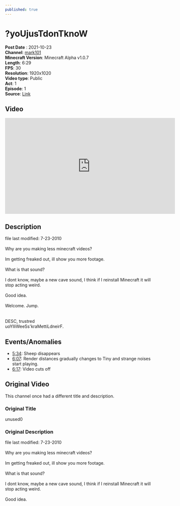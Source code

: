 ```yaml
---
published: true
---
```


# ?yoUjusTdonTknoW
**Post Date** : 2021-10-23
<br>**Channel**: [mark101](channel_mark101)
<br>**Minecraft Version**: Minecraft Alpha v1.0.7
<br>**Length**: 6:29
<br>**FPS**: 30
<br>**Resolution**: 1920x1020
<br>**Video type**: Public 
<br>**Act**: 1
<br>**Episode**: 1
<br>**Source**: [Link](https://www.youtube.com/watch?v=EOt5IQI3VlY)

## Video
<iframe width="560" height="315" src="https://www.youtube-nocookie.com/embed/EOt5IQI3VlY" title="YouTube video player" frameborder="0" allow="accelerometer; autoplay; clipboard-write; encrypted-media; gyroscope; picture-in-picture" allowfullscreen></iframe>

## Description
file last modified: 7-23-2010
<br><br>Why are you making less minecraft videos?
<br><br>Im getting freaked out, ill show you more footage.
<br><br>What is that sound?
<br><br>I dont know, maybe a new cave sound, I think if I reinstall Minecraft it will stop acting weird.
<br><br>Good idea.
<br><br>Welcome. Jump.
<br><br><br>DESC, trustred 
<br>uoYlliWeeSs'kraMettiLdneirF.

## Events/Anomalies
- [5:34](https://youtu.be/EOt5IQI3VlY?t=334): Sheep disappears
- [6:07](https://youtu.be/EOt5IQI3VlY?t=367): Render distances gradually changes to Tiny and strange noises start playing.
- [6:17](https://youtu.be/EOt5IQI3VlY?t=377): Video cuts off

## Original Video
This channel once had a different title and description.

### Original Title
unused0

### Original Description
file last modified: 7-23-2010
<br><br>Why are you making less minecraft videos?
<br><br>Im getting freaked out, ill show you more footage.
<br><br>What is that sound?
<br><br>I dont know, maybe a new cave sound, I think if I reinstall Minecraft it will stop acting weird.
<br><br>Good idea.